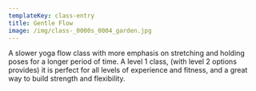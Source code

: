 ```yaml
---
templateKey: class-entry
title: Gentle Flow
image: /img/class-_0000s_0004_garden.jpg
---
```

A slower yoga flow class with more emphasis on stretching and holding poses for a longer period of time. A level 1 class, (with level 2 options provides) it is perfect for all levels of experience and fitness, and a great way to build strength and flexibility.
